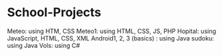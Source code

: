 # School-Projects
Meteo: using HTM, CSS
Meteo1: using HTML, CSS, JS, PHP
Hopital: using JavaScript, HTML, CSS, XML
Android1, 2, 3 (basics) : using Java
sudoku: using Java
Vols: using C#
